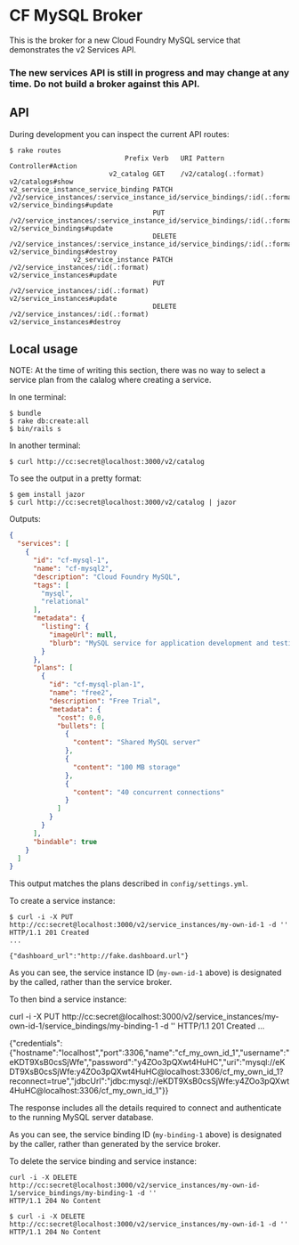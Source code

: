 # CF MySQL Broker

This is the broker for a new Cloud Foundry MySQL service that demonstrates the v2 Services API.

### The new services API is still in progress and may change at any time. Do not build a broker against this API.

## API

During development you can inspect the current API routes:

```
$ rake routes
                             Prefix Verb   URI Pattern                                                               Controller#Action
                         v2_catalog GET    /v2/catalog(.:format)                                                     v2/catalogs#show
v2_service_instance_service_binding PATCH  /v2/service_instances/:service_instance_id/service_bindings/:id(.:format) v2/service_bindings#update
                                    PUT    /v2/service_instances/:service_instance_id/service_bindings/:id(.:format) v2/service_bindings#update
                                    DELETE /v2/service_instances/:service_instance_id/service_bindings/:id(.:format) v2/service_bindings#destroy
                v2_service_instance PATCH  /v2/service_instances/:id(.:format)                                       v2/service_instances#update
                                    PUT    /v2/service_instances/:id(.:format)                                       v2/service_instances#update
                                    DELETE /v2/service_instances/:id(.:format)                                       v2/service_instances#destroy
```

## Local usage

NOTE: At the time of writing this section, there was no way to select a service plan from the calalog where creating a service.

In one terminal:

```
$ bundle
$ rake db:create:all
$ bin/rails s
```

In another terminal:

```
$ curl http://cc:secret@localhost:3000/v2/catalog
```

To see the output in a pretty format:

```
$ gem install jazor
$ curl http://cc:secret@localhost:3000/v2/catalog | jazor
```

Outputs:

``` json
{
  "services": [
    {
      "id": "cf-mysql-1",
      "name": "cf-mysql2",
      "description": "Cloud Foundry MySQL",
      "tags": [
        "mysql",
        "relational"
      ],
      "metadata": {
        "listing": {
          "imageUrl": null,
          "blurb": "MySQL service for application development and testing"
        }
      },
      "plans": [
        {
          "id": "cf-mysql-plan-1",
          "name": "free2",
          "description": "Free Trial",
          "metadata": {
            "cost": 0.0,
            "bullets": [
              {
                "content": "Shared MySQL server"
              },
              {
                "content": "100 MB storage"
              },
              {
                "content": "40 concurrent connections"
              }
            ]
          }
        }
      ],
      "bindable": true
    }
  ]
}
```

This output matches the plans described in `config/settings.yml`.

To create a service instance:

```
$ curl -i -X PUT http://cc:secret@localhost:3000/v2/service_instances/my-own-id-1 -d ''
HTTP/1.1 201 Created 
...

{"dashboard_url":"http://fake.dashboard.url"}
```

As you can see, the service instance ID (`my-own-id-1` above) is designated by the called, rather than the service broker.

To then bind a service instance:

curl -i -X PUT http://cc:secret@localhost:3000/v2/service_instances/my-own-id-1/service_bindings/my-binding-1 -d ''
HTTP/1.1 201 Created
...

{"credentials":{"hostname":"localhost","port":3306,"name":"cf_my_own_id_1","username":"eKDT9XsB0csSjWfe","password":"y4ZOo3pQXwt4HuHC","uri":"mysql://eKDT9XsB0csSjWfe:y4ZOo3pQXwt4HuHC@localhost:3306/cf_my_own_id_1?reconnect=true","jdbcUrl":"jdbc:mysql://eKDT9XsB0csSjWfe:y4ZOo3pQXwt4HuHC@localhost:3306/cf_my_own_id_1"}}

The response includes all the details required to connect and authenticate to the running MySQL server database.

As you can see, the service binding ID (`my-binding-1` above) is designated by the caller, rather than generated by the service broker.

To delete the service binding and service instance:

```
curl -i -X DELETE http://cc:secret@localhost:3000/v2/service_instances/my-own-id-1/service_bindings/my-binding-1 -d ''
HTTP/1.1 204 No Content 

$ curl -i -X DELETE http://cc:secret@localhost:3000/v2/service_instances/my-own-id-1 -d ''
HTTP/1.1 204 No Content 
```